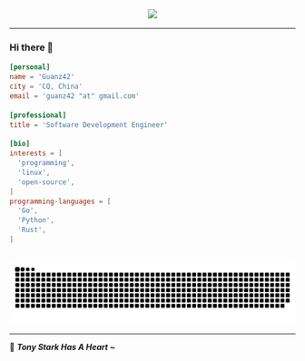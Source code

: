 <!--
**guanz42/guanz42** is a ✨ _special_ ✨ repository because its `README.md` (this file) appears on your GitHub profile.

Here are some ideas to get you started:

- 🔭 I’m currently working on ...
- 🌱 I’m currently learning ...
- 👯 I’m looking to collaborate on ...
- 🤔 I’m looking for help with ...
- 💬 Ask me about ...
- 📫 How to reach me: ...
- 😄 Pronouns: ...
- ⚡ Fun fact: ...
-->


<div align="center">
<img src="https://media.giphy.com/media/c0NwRD0Vi5Cta/giphy.gif" />
</div>

---

### Hi there 👋 

```toml
[personal]
name = 'Guanz42'
city = 'CQ, China'
email = 'guanz42 "at" gmail.com'

[professional]
title = 'Software Development Engineer'

[bio]
interests = [
  'programming',
  'linux',
  'open-source',
]
programming-languages = [
  'Go',
  'Python',
  'Rust',
]

```

<br/>
<div align="center">
  <picture>
    <source media="(prefers-color-scheme: dark)" srcset="https://raw.githubusercontent.com/guanz42/guanz42/output/github-contribution-grid-snake-dark.svg" />
    <source media="(prefers-color-scheme: light)" srcset="https://raw.githubusercontent.com/guanz42/guanz42/output/github-contribution-grid-snake.svg" />
    <img alt="github-snake" src="https://raw.githubusercontent.com/guanz42/guanz42/output/github-contribution-grid-snake-dark.svg" />
  </picture>
</div>

---
🤖 <em><b>Tony Stark Has A Heart ~</b></em>
